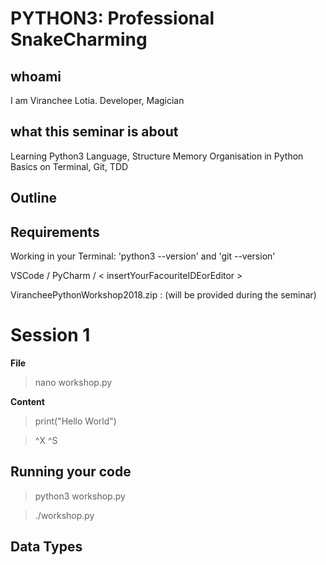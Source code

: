 # PYTHON3: Professional SnakeCharming

## whoami
I am Viranchee Lotia.
Developer, Magician

## what this seminar is about
Learning Python3 Language, Structure
Memory Organisation in Python
Basics on Terminal, Git, TDD

## Outline

## Requirements

Working in your Terminal: 'python3 --version' and 'git --version'

VSCode / PyCharm / < insertYourFacouriteIDEorEditor >

VirancheePythonWorkshop2018.zip : (will be provided during the seminar)

# Session 1

**File** 
>nano workshop.py

**Content** 
>print("Hello World")

> ^X ^S

## Running your code

>python3 workshop.py

>./workshop.py

## Data Types

